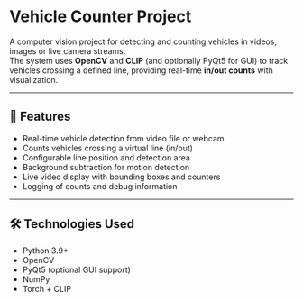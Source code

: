 # Vehicle Counter Project  

A computer vision project for detecting and counting vehicles in videos, images or live camera streams.  
The system uses **OpenCV** and **CLIP** (and optionally PyQt5 for GUI) to track vehicles crossing a defined line, providing real-time **in/out counts** with visualization.  

---

## 🚗 Features  
- Real-time vehicle detection from video file or webcam  
- Counts vehicles crossing a virtual line (in/out)  
- Configurable line position and detection area  
- Background subtraction for motion detection  
- Live video display with bounding boxes and counters  
- Logging of counts and debug information  

---

## 🛠 Technologies Used  
- Python 3.9+  
- OpenCV  
- PyQt5 (optional GUI support)  
- NumPy  
- Torch + CLIP 


